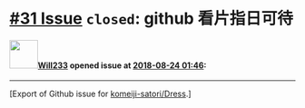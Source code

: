 # [\#31 Issue](https://github.com/komeiji-satori/Dress/issues/31) `closed`: github 看片指日可待

#### <img src="https://avatars.githubusercontent.com/u/20102645?u=c60fbd51be74846c99a649eb521ac28778afe587&v=4" width="50">[Will233](https://github.com/Will233) opened issue at [2018-08-24 01:46](https://github.com/komeiji-satori/Dress/issues/31):






-------------------------------------------------------------------------------



[Export of Github issue for [komeiji-satori/Dress](https://github.com/komeiji-satori/Dress).]
